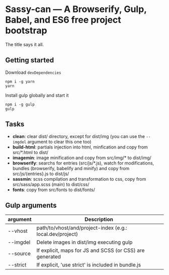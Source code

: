 # Sassy-can — A Browserify, Gulp, Babel, and ES6 free project bootstrap
The title says it all.
## Getting started
Download `devDependencies`
```
npm i -g yarn
yarn
```
Install gulp globally and start it
```
npm i -g gulp
gulp
```
## Tasks
- **clean**: clear dist/ directory, except for dist/img (you can use the `--imgdel` argument to clear this one too)
- **build-html**: partials injection into html, minfication and copy from src/*.html to dist/
- **imagemin**: image minification and copy from src/img/* to dist/img/
- **browserify**: searchs for entries (src/js/*.js), watch for modifications, bundles (browserify, babelify and minify) and copy from src/js/{entries}.js to dist/js/
- **sassmin**: scss compilation and transformation to css, copy from src/sass/app.scss (main) to dist/css/
- **fonts**: copy from src/fonts to dist/fonts/

## Gulp arguments
| argument      | Description                                              
|----------|----------------------------------------------------------
| --vhost  | path/to/vhost/and/project-index (e.g.: local.dev/project)                  
| --imgdel | Delete images in dist/img executing gulp                 
| --source | If explicit, maps for JS and SCSS (or CSS) are generated 
| --strict | If explicit, 'use strict' is included in bundle.js       